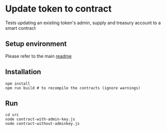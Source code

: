 # Update token to contract

Tests updating an existing token's admin, supply and treasury account to a smart contract

## Setup environment

Please refer to the main [readme](../README.md)

## Installation

```shell
npm install
npm run build # to recompile the contracts (ignore warnings)
```

## Run

```shell
cd src
node contract-with-admin-key.js 
node contract-without-adminkey.js
```
